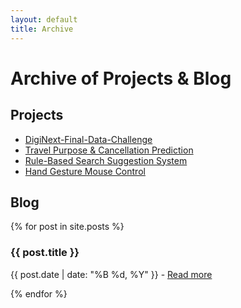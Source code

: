 ```yaml
---
layout: default
title: Archive
---
```

# Archive of Projects & Blog

## Projects
- [DigiNext-Final-Data-Challenge](https://github.com/AA-2003/BaSalam-Project)
- [Travel Purpose & Cancellation Prediction](https://github.com/AA-2003/ML-/tree/main/mrbilit%20dataset)
- [Rule-Based Search Suggestion System](https://github.com/AA-2003/ML-/tree/main/search_suggestion)
- [Hand Gesture Mouse Control](https://github.com/AA-2003/Mouse-control-by-hand)

## Blog
{% for post in site.posts %}
<h3>{{ post.title }}</h3>
<p>{{ post.date | date: "%B %d, %Y" }} - <a href="{{site.baseurl}}/{{ post.url }}">Read more</a></p>
{% endfor %}
